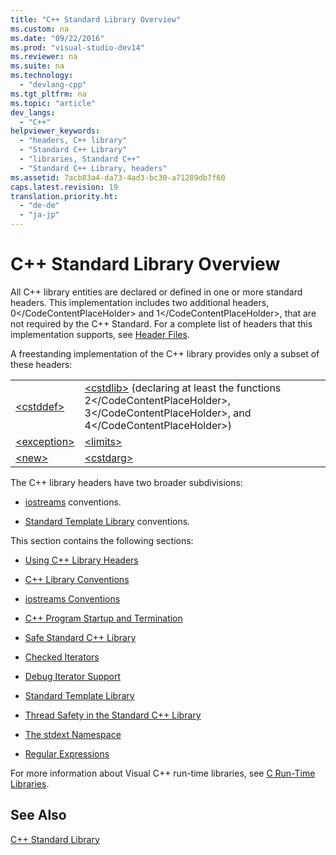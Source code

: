 ```yaml
---
title: "C++ Standard Library Overview"
ms.custom: na
ms.date: "09/22/2016"
ms.prod: "visual-studio-dev14"
ms.reviewer: na
ms.suite: na
ms.technology: 
  - "devlang-cpp"
ms.tgt_pltfrm: na
ms.topic: "article"
dev_langs: 
  - "C++"
helpviewer_keywords: 
  - "headers, C++ library"
  - "Standard C++ Library"
  - "libraries, Standard C++"
  - "Standard C++ Library, headers"
ms.assetid: 7acb83a4-da73-4ad3-bc30-a71289db7f60
caps.latest.revision: 19
translation.priority.ht: 
  - "de-de"
  - "ja-jp"
---
```

# C++ Standard Library Overview
All C++ library entities are declared or defined in one or more standard headers. This implementation includes two additional headers, <CodeContentPlaceHolder>0\</CodeContentPlaceHolder> and <CodeContentPlaceHolder>1\</CodeContentPlaceHolder>, that are not required by the C++ Standard. For a complete list of headers that this implementation supports, see [Header Files](../vs140/c---standard-library-header-files.md).  
  
 A freestanding implementation of the C++ library provides only a subset of these headers:  
  
|||  
|-|-|  
|[\<cstddef>](../vs140/-cstddef-.md)|[\<cstdlib>](../vs140/-cstdlib-.md) (declaring at least the functions <CodeContentPlaceHolder>2\</CodeContentPlaceHolder>, <CodeContentPlaceHolder>3\</CodeContentPlaceHolder>, and <CodeContentPlaceHolder>4\</CodeContentPlaceHolder>)|  
|[\<exception>](../vs140/-exception-.md)|[\<limits>](../vs140/-limits-.md)|  
|[\<new>](../vs140/-new-.md)|[\<cstdarg>](../vs140/-cstdarg-.md)|  
  
 The C++ library headers have two broader subdivisions:  
  
-   [iostreams](../vs140/iostreams-conventions.md) conventions.  
  
-   [Standard Template Library](../vs140/standard-template-library.md) conventions.  
  
 This section contains the following sections:  
  
-   [Using C++ Library Headers](../vs140/using-c---library-headers.md)  
  
-   [C++ Library Conventions](../vs140/c---library-conventions.md)  
  
-   [iostreams Conventions](../vs140/iostreams-conventions.md)  
  
-   [C++ Program Startup and Termination](../vs140/c---program-startup-and-termination.md)  
  
-   [Safe Standard C++ Library](../vs140/safe-libraries--c---standard-library.md)  
  
-   [Checked Iterators](../vs140/checked-iterators.md)  
  
-   [Debug Iterator Support](../vs140/debug-iterator-support.md)  
  
-   [Standard Template Library](../vs140/standard-template-library.md)  
  
-   [Thread Safety in the Standard C++ Library](../vs140/thread-safety-in-the-c---standard-library.md)  
  
-   [The stdext Namespace](../vs140/stdext-namespace.md)  
  
-   [Regular Expressions](../vs140/regular-expressions--c---.md)  
  
 For more information about Visual C++ run-time libraries, see [C Run-Time Libraries](../vs140/crt-library-features.md).  
  
## See Also  
 [C++ Standard Library](../vs140/c---standard-library-reference.md)
